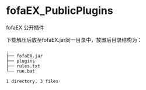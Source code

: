 # fofaEX_PublicPlugins
fofaEX 公开插件

下载解压后放至fofaEX.jar同一目录中，放置后目录结构为：

```
.
├── fofaEX.jar
├── plugins
├── rules.txt
└── run.bat

1 directory, 3 files
```
